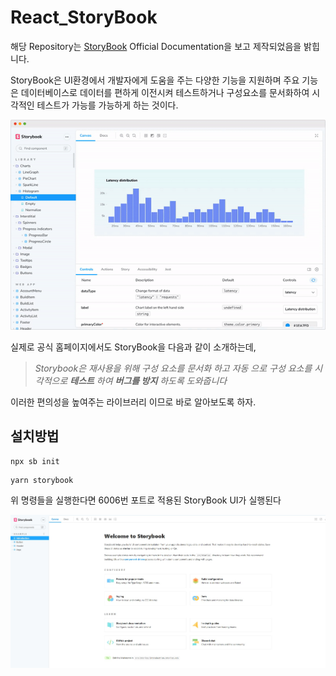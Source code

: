 # React_StoryBook

해당 Repository는 <a href="https://storybook.js.org/docs/react/get-started/introduction">StoryBook</a> Official Documentation을 보고 제작되었음을 밝힙니다.

StoryBook은 UI환경에서 개발자에게 도움을 주는 다양한 기능을 지원하며 주요 기능은 데이터베이스로 데이터를 편하게 이전시켜 테스트하거나 구성요소를 문서화하여 시각적인 테스트가 가능를 가능하게 하는 것이다.

<img src="gitImages\StoryBook_UI.gif">

실제로 공식 홈페이지에서도 StoryBook을 다음과 같이 소개하는데,

<blockquote cite="https://storybook.js.org/docs/react/get-started/introduction"><i>Storybook은 재사용을 위해 구성 요소를 문서화 하고 자동 으로 구성 요소를 시각적으로 <strong>테스트</strong> 하여 <strong>버그를 방지</strong> 하도록 도와줍니다</i></blockquote>

이러한 편의성을 높여주는 라이브러리 이므로 바로 알아보도록 하자.

## 설치방법

```npx
npx sb init
```

```yarn
yarn storybook
```

위 명령들을 실행한다면 6006번 포트로 적용된 StoryBook UI가 실행된다

<img src="gitImages\Start_StoryBook.jpg">
